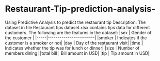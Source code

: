 # Restaurant-Tip-prediction-analysis-
Using Predictive Analysis to predict the restaurant tip
Description:
The dataset in file Restaurant tips dataset.xlsx contains tips data for different customers. The following are the features in the dataset:
|sex |	Gender of the customer |
|-----|------------------------|
|smoker |	Indicates if the customer is a smoker or not|
|day | Day of the restaurant visit|
|time	| Indicates whether the tip was for lunch or dinner|
|size |	Number of members dining|
|total bill |	Bill amount in USD|
|tip | Tip amount in USD|
